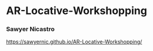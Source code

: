 # AR-Locative-Workshopping
### Sawyer Nicastro

https://sawyernic.github.io/AR-Locative-Workshopping/
